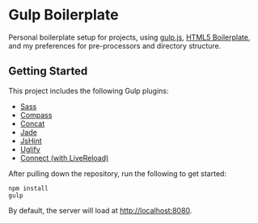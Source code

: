 # Gulp Boilerplate

Personal boilerplate setup for projects, using [gulp.js](http://gulpjs.com/), [HTML5 Boilerplate](http://html5boilerplate.com/), and my preferences for pre-processors and directory structure.

## Getting Started

This project includes the following Gulp plugins:

- [Sass](https://www.npmjs.org/package/gulp-sass)
- [Compass](https://www.npmjs.org/package/gulp-compass)
- [Concat](https://www.npmjs.org/package/gulp-concat)
- [Jade](https://www.npmjs.org/package/gulp-jade)
- [JsHint](https://www.npmjs.org/package/gulp-jshint)
- [Uglify](https://www.npmjs.org/package/gulp-uglify)
- [Connect (with LiveReload)](https://www.npmjs.org/package/gulp-connect)

After pulling down the repository, run the following to get started:

    npm install
    gulp

By default, the server will load at [http://localhost:8080](http://localhost:8080).
